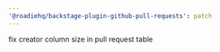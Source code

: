 ```yaml
---
'@roadiehq/backstage-plugin-github-pull-requests': patch
---
```


fix creator column size in pull request table
